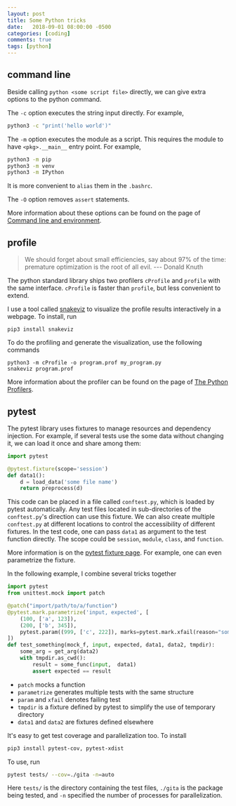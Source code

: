 ```yaml
---
layout: post
title: Some Python tricks
date:   2018-09-01 08:00:00 -0500
categories: [coding]
comments: true
tags: [python]
---
```


## command line

Beside calling `python <some script file>` directly, we can
give extra options to the python command.

The `-c` option executes the string input directly. For example,

```bash
python3 -c "print('hello world')"
```

The `-m` option executes the module as a script. This requires the module to
have `<pkg>.__main__` entry point. For example,

```bash
python3 -m pip
python3 -m venv
python3 -m IPython
```
It is more convenient to `alias` them in the `.bashrc`.

The `-O` option removes `assert` statements.

More information about these options can be found on the page of
[Command line and environment](https://docs.python.org/3/using/cmdline.html).

## profile

> We should forget about small efficiencies, say about 97% of the time: premature optimization is the root of all evil. --- Donald Knuth

The python standard library ships two profilers `cProfile` and `profile` with
the same interface. `cProfile` is faster than `profile`, but less convenient to
extend.

I use a tool called [snakeviz](https://jiffyclub.github.io/snakeviz/) to
visualize the profile results interactively in a webpage. To install, run

```shell
pip3 install snakeviz
```

To do the profiling and generate the visualization, use the following commands

```shell
python3 -m cProfile -o program.prof my_program.py
snakeviz program.prof
```

More information about the profiler can be found on the page of
[The Python Profilers](https://docs.python.org/3/library/profile.html).

## pytest

The pytest library uses fixtures to manage resources and dependency injection.
For example, if several tests use the some data without changing it, we can
load it once and share among them:

```python
import pytest

@pytest.fixture(scope='session')
def data1():
    d = load_data('some file name')
    return preprocess(d)
```

This code can be placed in a file called `conftest.py`, which is loaded by
pytest automatically. Any test files located in sub-directories of the `conftest.py`'s
direction can use this fixture. We can also create multiple `conftest.py` at
different locations to control the accessibility of different fixtures.
In the test code, one can pass `data1` as argument to the test function directly.
The scope could be `session`, `module`, `class`, and `function`.

More information is on the [pytest fixture page](https://docs.pytest.org/en/latest/fixture.html).
For example, one can even parametrize the fixture.

In the following example, I combine several tricks together

```python
import pytest
from unittest.mock import patch

@patch("import/path/to/a/function")
@pytest.mark.parametrize('input, expected', [
    (100, ['a', 123]),
    (200, ['b', 345]),
    pytest.param((999, ['c', 222]), marks=pytest.mark.xfail(reason="some reason")),
])
def test_something(mock_f, input, expected, data1, data2, tmpdir):
    some_arg = get_arg(data2)
    with tmpdir.as_cwd():
        result = some_func(input,  data1)
        assert expected == result
```

* `patch` mocks a function
* `parametrize` generates multiple tests with the same structure
* `param` and `xfail` denotes failing test
* `tmpdir` is a fixture defined by pytest to simplify the use of temporary directory
* `data1` and `data2` are fixtures defined elsewhere

It's easy to get test coverage and parallelization too. To install

```bash
pip3 install pytest-cov, pytest-xdist
```

To use, run

```bash
pytest tests/ --cov=./gita -n=auto
```

Here `tests/` is the directory containing the test files, `./gita` is the package
being tested, and `-n` specified the number of processes for parallelization.

